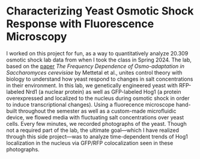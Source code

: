 # Characterizing Yeast Osmotic Shock Response with Fluorescence Microscopy 

I worked on this project for fun, as a way to quantitatively analyze 20.309 osmotic shock lab data from when I took the class in Spring 
2024. The lab, based on the <a 
href="https://www.ncbi.nlm.nih.gov/pmc/articles/PMC2916730/">paper</a> 
<em>The Frequency 
Dependence of Osmo-adaptation in Saccharomyces cerevisiae</em> by Mettetal 
et al., unites control theory with biology to understand how yeast respond 
to changes in salt concentrations in their environment. In this lab, we 
genetically engineered yeast with RFP-labeled Nrd1 (a nuclear protein) as 
well as GFP-labeled Hog1 (a protein overexpressed and localized to 
the nucleus during osmotic shock in order to induce transcriptional 
changes). Using a fluorecence microscope hand-built throughout the 
semester as well as a custom-made microfluidic device, we flowed media 
with fluctuating salt concentrations over yeast cells. Every few minutes, 
we recorded photographs of the yeast. Though not a required part of the 
lab, the ultimate goal—which I have realized through this side project—was to analyze time-dependent trends of Hog1 localization in the nucleus 
via GFP/RFP colocalization seen in these photographs.
